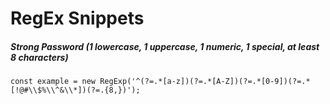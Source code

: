 # RegEx Snippets

##### Strong Password (1 lowercase, 1 uppercase, 1 numeric, 1 special, at least 8 characters)

```
const example = new RegExp('^(?=.*[a-z])(?=.*[A-Z])(?=.*[0-9])(?=.*[!@#\\$%\\^&\\*])(?=.{8,})');
```
